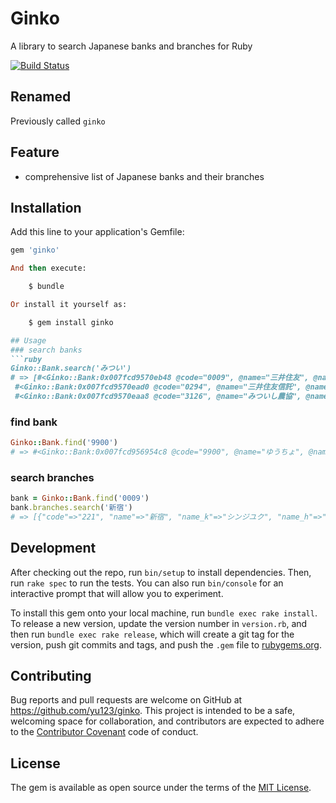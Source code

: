 # Ginko
A library to search Japanese banks and branches for Ruby

[![Build Status](https://travis-ci.org/yu123/ginko.png)](https://travis-ci.org/yu123/ginko)

## Renamed
Previously called `ginko`

## Feature
- comprehensive list of Japanese banks and their branches


## Installation

Add this line to your application's Gemfile:

```ruby
gem 'ginko'

And then execute:

    $ bundle

Or install it yourself as:

    $ gem install ginko

## Usage
### search banks
```ruby
Ginko::Bank.search('みつい')
# => [#<Ginko::Bank:0x007fcd9570eb48 @code="0009", @name="三井住友", @name_e="mitsuisumitomo", @name_h="みついすみとも", @name_k="ミツイスミトモ">,
 #<Ginko::Bank:0x007fcd9570ead0 @code="0294", @name="三井住友信託", @name_e="mitsuisumitomoshintaku", @name_h="みついすみともしんたく", @name_k="ミツイスミトモシンタク">,
 #<Ginko::Bank:0x007fcd9570eaa8 @code="3126", @name="みついし農協", @name_e="mitsuishinoukiyou", @name_h="みついしのうきよう", @name_k="ミツイシノウキヨウ">]

```

### find bank
```ruby
Ginko::Bank.find('9900')
# => #<Ginko::Bank:0x007fcd956954c8 @code="9900", @name="ゆうちょ", @name_e="yuuchiyo", @name_h="ゆうちよ", @name_k="ユウチヨ">
```

### search branches
```ruby
bank = Ginko::Bank.find('0009')
bank.branches.search('新宿')
# => [{"code"=>"221", "name"=>"新宿", "name_k"=>"シンジユク", "name_h"=>"しんじゆく", "name_e"=>"shinjiyuku"},{"code"=>"259", "name"=>"新宿西口", "name_k"=>"シンジユクニシグチ", "name_h"=>"しんじゆくにしぐち", "name_e"=>"shinjiyukunishiguchi"},{"code"=>"661", "name"=>"新宿通", "name_k"=>"シンジユクドオリ", "name_h"=>"しんじゆくどおり", "name_e"=>"shinjiyukudoori"}]
```

## Development

After checking out the repo, run `bin/setup` to install dependencies. Then, run `rake spec` to run the tests. You can also run `bin/console` for an interactive prompt that will allow you to experiment.

To install this gem onto your local machine, run `bundle exec rake install`. To release a new version, update the version number in `version.rb`, and then run `bundle exec rake release`, which will create a git tag for the version, push git commits and tags, and push the `.gem` file to [rubygems.org](https://rubygems.org).

## Contributing

Bug reports and pull requests are welcome on GitHub at https://github.com/yu123/ginko. This project is intended to be a safe, welcoming space for collaboration, and contributors are expected to adhere to the [Contributor Covenant](http://contributor-covenant.org) code of conduct.


## License

The gem is available as open source under the terms of the [MIT License](http://opensource.org/licenses/MIT).
